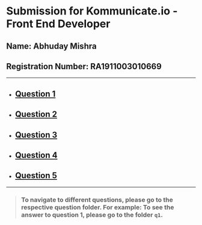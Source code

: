 # Submission for Kommunicate.io - Front End Developer

## Name: Abhuday Mishra

## Registration Number: RA1911003010669

<hr>

- ## [Question 1](https://github.com/abhudaym/kommunicate-io-abhudaym/tree/master/q1)
- ## [Question 2](https://github.com/abhudaym/kommunicate-io-abhudaym/tree/master/q2)
- ## [Question 3](https://github.com/abhudaym/kommunicate-io-abhudaym/tree/master/q3)
- ## [Question 4](https://github.com/abhudaym/kommunicate-io-abhudaym/tree/master/q4)
- ## [Question 5](https://github.com/abhudaym/kommunicate-io-abhudaym/tree/master/q5)

<hr>

> ### To navigate to different questions, please go to the respective question folder. For example: To see the answer to question 1, please go to the folder `q1`.

